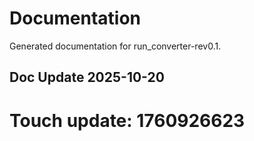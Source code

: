 # Documentation

Generated documentation for run_converter-rev0.1.

## Doc Update 2025-10-20

# Touch update: 1760926623
